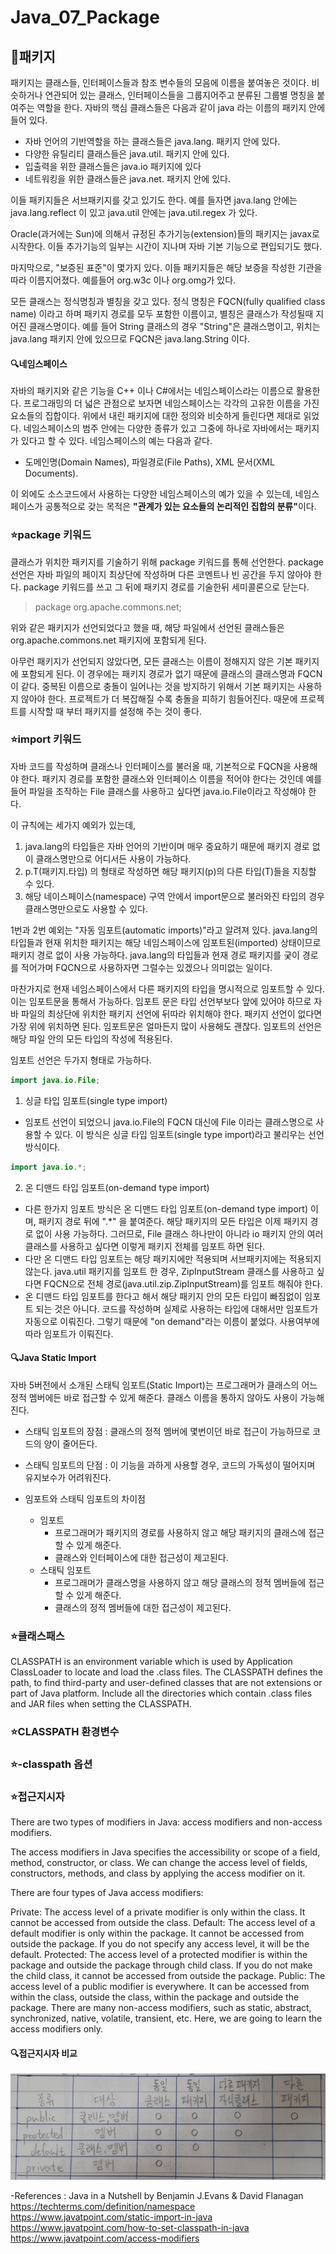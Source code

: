 # Java_07_Package

## :muscle:패키지
패키지는 클래스들, 인터페이스들과 참조 변수들의 모음에 이름을 붙여놓은 것이다. 비슷하거나 연관되어 있는 클래스, 인터페이스들을 그룹지어주고 분류된 그룹별 명칭을 붙여주는 역할을 한다.
자바의 핵심 클래스들은 다음과 같이 java 라는 이름의 패키지 안에 들어 있다.

* 자바 언어의 기반역할을 하는 클래스들은 java.lang. 패키지 안에 있다.
* 다양한 유틸리티 클래스들은 java.util. 패키지 안에 있다.
* 입출력을 위한 클래스들은 java.io 패키지에 있다
* 네트워킹을 위한 클래스들은 java.net. 패키지 안에 있다.

이들 패키지들은 서브패키지를 갖고 있기도 한다. 예를 들자면 java.lang 안에는 java.lang.reflect 이 있고 java.util 안에는 java.util.regex 가 있다.

Oracle(과거에는 Sun)에 의해서 규정된 추가기능(extension)들의 패키지는 javax로 시작한다. 이들 추가기능의 일부는 시간이 지나며 자바 기본 기능으로 편입되기도 했다.

마지막으로, "보증된 표준"이 몇가지 있다. 이들 패키지들은 해당 보증을 작성한 기관을 따라 이름지어졌다. 예를들어 org.w3c 이나 org.omg가 있다.

모든 클래스는 정식명칭과 별칭을 갖고 있다. 정식 명칭은 FQCN(fully qualified class name) 이라고 하며 패키지 경로를 모두 포함한 이름이고, 별칭은 클래스가 작성될때 지어진 클래스명이다.
예를 들어 String 클래스의 경우 "String"은 클래스명이고, 위치는 java.lang 패키지 안에 있으므로 FQCN은 java.lang.String 이다.

#### :mag:네임스페이스
자바의 패키지와 같은 기능을 C++ 이나 C#에서는 네임스페이스라는 이름으로 활용한다.
프로그래밍의 더 넓은 관점으로 보자면 네임스페이스는 각각의 고유한 이름을 가진 요소들의 집합이다. 위에서 내린 패키지에 대한 정의와 비슷하게 들린다면 제대로 읽었다. 네임스페이스의 범주 안에는 다양한 종류가 있고 그중에 하나로 자바에서는 패키지가 있다고 할 수 있다. 네임스페이스의 예는 다음과 같다.

* 도메인명(Domain Names), 파일경로(File Paths), XML 문서(XML Documents).

이 외에도 소스코드에서 사용하는 다양한 네임스페이스의 예가 있을 수 있는데, 네임스페이스가 공통적으로 갖는 목적은 <b>"관계가 있는 요소들의 논리적인 집합의 분류"</b>이다.

### :star:package 키워드
클래스가 위치한 패키지를 기술하기 위해 package 키워드를 통해 선언한다. package 선언은 자바 파일의 페이지 최상단에 작성하며 다른 코멘트나 빈 공간을 두지 않아야 한다. package 키워드를 쓰고 그 뒤에 패키지 경로를 기술한뒤 세미콜론으로 닫는다.

>package org.apache.commons.net;

위와 같은 패키지가 선언되었다고 했을 때, 해당 파일에서 선언된 클래스들은 org.apache.commons.net 패키지에 포함되게 된다.

아무런 패키지가 선언되지 않았다면, 모든 클래스는 이름이 정해지지 않은 기본 패키지에 포함되게 된다. 이 경우에는 패키지 경로가 없기 때문에 클래스의 클래스명과 FQCN이 같다.
중복된 이름으로 충돌이 일어나는 것을 방지하기 위해서 기본 패키지는 사용하지 않아야 한다. 프로젝트가 더 복잡해질 수록 충돌을 피하기 힘들어진다. 때문에 프로젝트를 시작할 때 부터 패키지를 설정해 주는 것이 좋다.

### :star:import 키워드
자바 코드를 작성하며 클래스나 인터페이스를 불러올 때, 기본적으로 FQCN을 사용해야 한다. 패키지 경로를 포함한 클래스와 인터페이스 이름을 적어야 한다는 것인데 예를들어 파일을 조작하는 File 클래스를 사용하고 싶다면 java.io.File이라고 작성해야 한다.

이 규칙에는 세가지 예외가 있는데,

1. java.lang의 타입들은 자바 언어의 기반이며 매우 중요하기 때문에 패키지 경로 없이 클래스명만으로 어디서든 사용이 가능하다.
2. p.T(패키지.타입) 의 형태로 작성하면 해당 패키지(p)의 다른 타입(T)들을 지칭할 수 있다.
3. 해당 네이스페이스(namespace) 구역 안에서 import문으로 불러와진 타입의 경우 클래스명만으로도 사용할 수 있다.

1번과 2번 예외는 "자동 임포트(automatic imports)"라고 알려져 있다.
java.lang의 타입들과 현재 위치한 패키지는 해당 네임스페이스에 임포트된(imported) 상태이므로 패키지 경로 없이 사용 가능하다. java.lang의 타입들과 현재 경로 패키지를 궂이 경로를 적어가며 FQCN으로 사용하자면 그럴수는 있겠으나 의미없는 일이다.

마찬가지로 현재 네임스페이스에서 다른 패키지의 타입을 명시적으로 임포트할 수 있다. 이는 임포트문을 통해서 가능하다. 임포트 문은 타입 선언부보다 앞에 있어야 하므로 자바 파일의 최상단에 위치한 패키지 선언에 뒤따라 위치해야 한다. 패키지 선언이 없다면 가장 위에 위치하면 된다. 임포트문은 얼마든지 많이 사용해도 괜찮다. 임포트의 선언은 해당 파일 안의 모든 타입의 작성에 적용된다.

임포트 선언은 두가지 형태로 가능하다.

```java
import java.io.File;
```

1. 싱글 타입 임포트(single type import)
  * 임포트 선언이 되었으니 java.io.File의 FQCN 대신에 File 이라는 클래스명으로 사용할 수 있다. 이 방식은 싱글 타입 임포트(single type import)라고 불리우는 선언 방식이다.

```java
import java.io.*;
```

2. 온 디맨드 타입 임포트(on-demand type import)
  * 다른 한가지 임포트 방식은 온 디맨드 타입 임포트(on-demand type import) 이며, 패키지 경로 뒤에 ".\*" 을 붙여준다. 해당 패키지의 모든 타입은 이제 패키지 경로 없이 사용 가능하다. 그러므로, File 클래스 하나만이 아니라 io 패키지 안의 여러 클래스를 사용하고 싶다면 이렇게 패키지 전체를 임포트 하면 된다.
  * 다만 온 디맨드 타입 임포트는 해당 패키지에만 적용되며 서브패키지에는 적용되지 않는다. java.util 패키지를 임포트 한 경우, ZipInputStream 클래스를 사용하고 싶다면 FQCN으로 전체 경로(java.util.zip.ZipInputStream)를 임포트 해줘야 한다.
  * 온 디맨드 타입 임포트를 한다고 해서 해당 패키지 안의 모든 타입이 빠짐없이 임포트 되는 것은 아니다. 코드를 작성하며 실제로 사용하는 타입에 대해서만 임포트가 자동으로 이뤄진다. 그렇기 때문에 "on demand"라는 이름이 붙었다. 사용여부에 따라 임포트가 이뤄진다.

#### :mag:Java Static Import

자바 5버전에서 소개된 스태틱 임포트(Static Import)는 프로그래머가 클래스의 어느 정적 멤버에든 바로 접근할 수 있게 해준다. 클래스 이름을 통하지 않아도 사용이 가능해진다.

* 스태틱 임포트의 장점 : 클래스의 정적 멤버에 몇번이던 바로 접근이 가능하므로 코드의 양이 줄어든다.

* 스태틱 임포트의 단점 : 이 기능을 과하게 사용할 경우, 코드의 가독성이 떨어지며 유지보수가 어려워진다.

* 임포트와 스태틱 임포트의 차이점
  * 임포트
    * 프로그래머가 패키지의 경로를 사용하지 않고 해당 패키지의 클래스에 접근할 수 있게 해준다.
    * 클래스와 인터페이스에 대한 접근성이 제고된다.
  * 스태틱 임포트
    * 프로그래머가 클래스명을 사용하지 않고 해당 클래스의 정적 멤버들에 접근할 수 있게 해준다.
    * 클래스의 정적 멤버들에 대한 접근성이 제고된다.

### :star:클래스패스
CLASSPATH is an environment variable which is used by Application ClassLoader to locate and load the .class files. The CLASSPATH defines the path, to find third-party and user-defined classes that are not extensions or part of Java platform. Include all the directories which contain .class files and JAR files when setting the CLASSPATH.


### :star:CLASSPATH 환경변수

### :star:-classpath 옵션

### :star:접근지시자
There are two types of modifiers in Java: access modifiers and non-access modifiers.

The access modifiers in Java specifies the accessibility or scope of a field, method, constructor, or class. We can change the access level of fields, constructors, methods, and class by applying the access modifier on it.

There are four types of Java access modifiers:

Private: The access level of a private modifier is only within the class. It cannot be accessed from outside the class.
Default: The access level of a default modifier is only within the package. It cannot be accessed from outside the package. If you do not specify any access level, it will be the default.
Protected: The access level of a protected modifier is within the package and outside the package through child class. If you do not make the child class, it cannot be accessed from outside the package.
Public: The access level of a public modifier is everywhere. It can be accessed from within the class, outside the class, within the package and outside the package.
There are many non-access modifiers, such as static, abstract, synchronized, native, volatile, transient, etc. Here, we are going to learn the access modifiers only.

#### :mag:접근지시자 비교
![access_modifiers](https://raw.githubusercontent.com/372dev/TIL/main/JAVA/img/05_Class_01_modifier.jpg)

-References :
Java in a Nutshell by Benjamin J.Evans & David Flanagan  
https://techterms.com/definition/namespace  
https://www.javatpoint.com/static-import-in-java  
https://www.javatpoint.com/how-to-set-classpath-in-java  
https://www.javatpoint.com/access-modifiers  